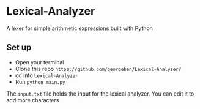 # Lexical-Analyzer
A lexer for simple arithmetic expressions built with Python

## Set up
- Open your terminal
- Clone this repo `https://github.com/georgeben/Lexical-Analyzer/`
- cd into `Lexical-Analyzer`
- Run `python main.py`

The `input.txt` file holds the input for the lexical analyzer. You can edit it to add more characters


